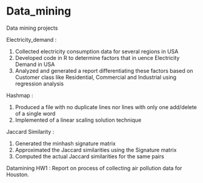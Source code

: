 # Data_mining
Data mining projects

Electricity_demand :

1) Collected electricity consumption data for several regions in USA
2) Developed code in R to determine factors that in
uence Electricity Demand in USA
3) Analyzed and generated a report differentiating these factors based on Customer class like Residential, Commercial and Industrial using regression analysis

Hashmap :

1) Produced a file with no duplicate lines nor lines with only one add/delete of a single word
2) Implemented of a linear scaling solution technique

Jaccard Similarity :

1) Generated the minhash signature matrix
2) Approximated the Jaccard similarities using the Signature matrix
3) Computed the actual Jaccard similarities for the same pairs

Datamining HW1 : Report on process of collecting air pollution data for Houston.
